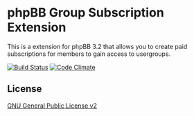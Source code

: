 # phpBB Group Subscription Extension

This is a extension for phpBB 3.2 that allows you to create paid subscriptions for members to gain access to usergroups.

[![Build Status](https://travis-ci.org/stevotvr/phpbb-groupsub.svg)](https://travis-ci.org/stevotvr/phpbb-groupsub)
[![Code Climate](https://codeclimate.com/github/stevotvr/phpbb-groupsub/badges/gpa.svg)](https://codeclimate.com/github/stevotvr/phpbb-groupsub)

## License
[GNU General Public License v2](http://opensource.org/licenses/GPL-2.0)

